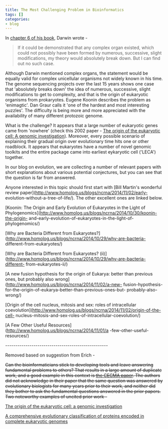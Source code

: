 ```yaml
---
title: The Most Challenging Problem in Bioinformatics
tags: []
categories:
- blog
---
```

In [chapter 6 of his
book](http://www.talkorigins.org/faqs/origin/chapter6.html), Darwin wrote -
<!--more-->

> If it could be demonstrated that any complex organ existed, which could not
possibly have been formed by numerous, successive, slight modifications, my
theory would absolutely break down. But I can find out no such case.

Although Darwin mentioned complex organs, the statement would be equally valid
for complex unicellular organisms not widely known in his time. The genome
sequencing projects over the last 15 years shows one case that 'absolutely
breaks down' the idea of numerous, successive, slight modifications to get to
complexity, and that is the origin of eukaryotic organisms from prokaryotes.
Eugene Koonin describes the problem as 'enimagtic'. Dan Graur calls it 'one of
the hardest and most interesting puzzles'. The difficulty is being more and
more appreciated with the availability of many different protozoic genome.

What is the challenge? It appears that a large number of eukaryotic genes came
from 'nowhere' (check this 2002 paper - [The origin of the eukaryotic cell: A
genomic investigation](http://www.pnas.org/content/99/3/1420.full)). Moreover,
every possible scenario of explaining their gradual origin over evolutionary
time hits one or other roadblock. It appears that eukaryotes have a number of
novel genomic toolkits and the entire package came into earliest eykaryotic
cell ('LECA') together.

In our blog on evolution, we are collecting a number of relevant papers with
short explanations about various potential conjectures, but you can see that
the question is far from answered.

Anyone interested in this topic should first start with [Bill Martin's
wonderful review paper](http://www.homolog.us/blogs/ncrna/2014/11/02/early-
evolution-without-a-tree-of-life/). The other excellent ones are linked below.

[Koonin: The Origin and Early Evolution of Eukaryotes in the Light of
Phylogenomics](http://www.homolog.us/blogs/ncrna/2014/10/30/koonin-the-origin-
and-early-evolution-of-eukaryotes-in-the-light-of-phylogenomics/)

[Why are Bacteria Different from
Eukaryotes?](http://www.homolog.us/blogs/ncrna/2014/10/29/why-are-bacteria-
different-from-eukaryotes/)

[Why are Bacteria Different from Eukaryotes?
(ii)](http://www.homolog.us/blogs/ncrna/2014/10/29/why-are-bacteria-different-
from-eukaryotes-ii/)

[A new fusion hypothesis for the origin of Eukarya: better than previous ones,
but probably also wrong](http://www.homolog.us/blogs/ncrna/2014/11/02/a-new-
fusion-hypothesis-for-the-origin-of-eukarya-better-than-previous-ones-but-
probably-also-wrong/)

[Origin of the cell nucleus, mitosis and sex: roles of intracellular
coevolution](http://www.homolog.us/blogs/ncrna/2014/11/02/origin-of-the-cell-
nucleus-mitosis-and-sex-roles-of-intracellular-coevolution/)

[A Few Other Useful Resources](http://www.homolog.us/blogs/ncrna/2014/11/01/a
-few-other-useful-resources/)

\---------------------------------------------------

Removed based on suggestion from Erich -

<del>Can the bioinformaticians stick to developing tools and leave answering
fundamental problems to others? That results in a large amount of duplicate
work, and a good example in this context is [the CEGMA
paper](http://korflab.ucdavis.edu/datasets/cegma/). The authors did not
acknowledge in their paper that the same question was answered by evolutionary
biologists for many years prior to their work, and neither did they bother to
ask the fundamental questions answered in the prior papers. Two noteworthy
examples of uncited prior work -

[The origin of the eukaryotic cell: a genomic
investigation](http://www.ncbi.nlm.nih.gov/pubmed/11805300)

[A comprehensive evolutionary classification of proteins encoded in complete
eukaryotic genomes](http://genomebiology.com/2004/5/2/r7)</del>

